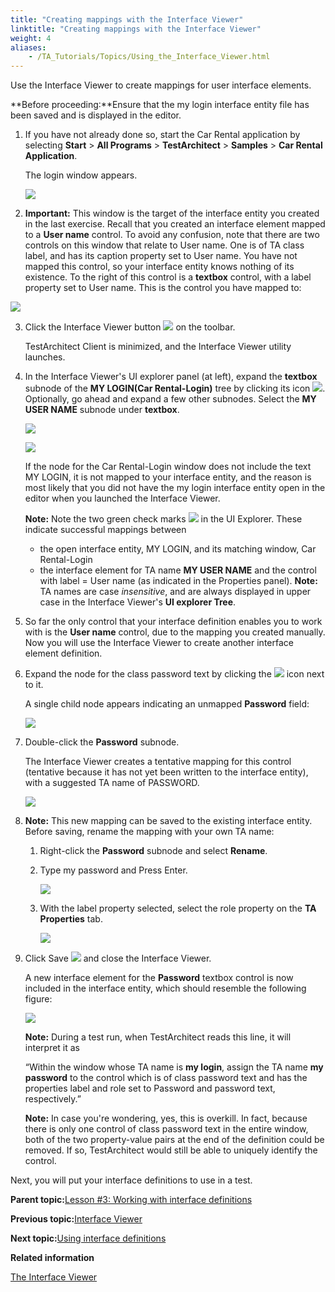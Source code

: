 ```yaml
--- 
title: "Creating mappings with the Interface Viewer"
linktitle: "Creating mappings with the Interface Viewer"
weight: 4
aliases: 
    - /TA_Tutorials/Topics/Using_the_Interface_Viewer.html
---
```


Use the Interface Viewer to create mappings for user interface elements.

**Before proceeding:**Ensure that the my login interface entity file has been saved and is displayed in the editor.

1.  If you have not already done so, start the Car Rental application by selecting **Start** \> **All Programs** \> **TestArchitect** \> **Samples** \> **Car Rental Application**.

    The login window appears.

    ![](/images//Images/TA_Tutorials/Images/app.Car_Rental.Login.unmodified.png)

2.  **Important:** This window is the target of the interface entity you created in the last exercise. Recall that you created an interface element mapped to a **User name** control. To avoid any confusion, note that there are two controls on this window that relate to User name. One is of TA class label, and has its caption property set to User name. You have not mapped this control, so your interface entity knows nothing of its existence. To the right of this control is a **textbox** control, with a label property set to User name. This is the control you have mapped to:

![](/images//Images/tut.Car_Rental.Login.User_name_controls.png)

3.  Click the Interface Viewer button ![](/images//Images/btn.TAC_toolbar.Interface_Viewer.png) on the toolbar.

    TestArchitect Client is minimized, and the Interface Viewer utility launches.

4.  In the Interface Viewer's UI explorer panel \(at left\), expand the **textbox** subnode of the **MY LOGIN\(Car Rental-Login\)** tree by clicking its icon ![](/images//Images/icn.Interface_Viewer.Expansion_indicator.png). Optionally, go ahead and expand a few other subnodes. Select the **MY USER NAME** subnode under **textbox**.

    ![](/images//Images/tut.Interface_Viewer.MY_LOGIN_mapped.png)

    ![](/images//Images/tut.Interface_Viewer.MY_LOGIN_mapped.captions_for.png)

    If the node for the Car Rental-Login window does not include the text MY LOGIN, it is not mapped to your interface entity, and the reason is most likely that you did not have the my login interface entity open in the editor when you launched the Interface Viewer.

    **Note:** Note the two green check marks ![](/images//Images/icn.Interface_Viewer.Green_check_mark.png) in the UI Explorer. These indicate successful mappings between

    -   the open interface entity, MY LOGIN, and its matching window, Car Rental-Login
    -   the interface element for TA name **MY USER NAME** and the control with label = User name \(as indicated in the Properties panel\).
    **Note:** TA names are case *insensitive*, and are always displayed in upper case in the Interface Viewer's **UI explorer Tree**.

5.  So far the only control that your interface definition enables you to work with is the **User name** control, due to the mapping you created manually. Now you will use the Interface Viewer to create another interface element definition.
6.  Expand the node for the class password text by clicking the ![](/images//Images/icn.Interface_Viewer.Expansion_indicator.png) icon next to it.

    A single child node appears indicating an unmapped **Password** field:

    ![](/images//Images/tut.Interface_Defs.Int_Ent.Password_node01.png)

7.  Double-click the **Password** subnode.

    The Interface Viewer creates a tentative mapping for this control \(tentative because it has not yet been written to the interface entity\), with a suggested TA name of PASSWORD.

    ![](/images//Images/tut.Interface_Defs.Int_Ent.Password_node02.png)

8.  **Note:** This new mapping can be saved to the existing interface entity. Before saving, rename the mapping with your own TA name:

    1.  Right-click the **Password** subnode and select **Rename**.

    2.  Type my password and Press Enter.

        ![](/images//Images/tut.Interface_Defs.Int_Ent.Password_node03.png)

    3.  With the label property selected, select the role property on the **TA Properties** tab.

        ![](/images//Images/tut.Interface_Defs.Int_Ent.Password_node04.png)

9.  Click Save ![](/images//Images/btn.Interface_Viewer_toolbar.SaveFile.png) and close the Interface Viewer.

    A new interface element for the **Password** textbox control is now included in the interface entity, which should resemble the following figure:

    ![](/images//Images/tut.Interface_Defs.IntEnt02.png)

    **Note:** During a test run, when TestArchitect reads this line, it will interpret it as

    “Within the window whose TA name is **my login**, assign the TA name **my password** to the control which is of class password text and has the properties label and role set to Password and password text, respectively.”

    **Note:** In case you're wondering, yes, this is overkill. In fact, because there is only one control of class password text in the entire window, both of the two property-value pairs at the end of the definition could be removed. If so, TestArchitect would still be able to uniquely identify the control.


Next, you will put your interface definitions to use in a test.

**Parent topic:**[Lesson \#3: Working with interface definitions](/TA_Tutorials/Topics/Tutorial_Working_with_interface_definitions.html)

**Previous topic:**[Interface Viewer](/TA_Tutorials/Topics/Interface_Viewer.html)

**Next topic:**[Using interface definitions](/TA_Tutorials/Topics/Using_interface_definitions.html)

**Related information**  


[The Interface Viewer](/TA_Help/Topics/Interface_def_Viewer.html)

